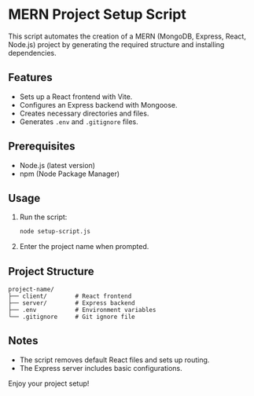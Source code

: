 # MERN Project Setup Script

This script automates the creation of a MERN (MongoDB, Express, React, Node.js) project by generating the required structure and installing dependencies.

## Features

- Sets up a React frontend with Vite.
- Configures an Express backend with Mongoose.
- Creates necessary directories and files.
- Generates `.env` and `.gitignore` files.

## Prerequisites

- Node.js (latest version)
- npm (Node Package Manager)

## Usage

1. Run the script:
   ```bash
   node setup-script.js
   ```
2. Enter the project name when prompted.

## Project Structure

```
project-name/
├── client/        # React frontend
├── server/        # Express backend
├── .env           # Environment variables
└── .gitignore     # Git ignore file
```

## Notes

- The script removes default React files and sets up routing.
- The Express server includes basic configurations.

Enjoy your project setup!

